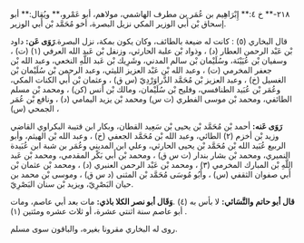 ٢١٨-** خ ٤:** إِبْرَاهِيم بن عُمَر بن مطرف الهاشمي، مولاهم، أبو عَمْرو،** ويُقال:** أبو إسحاق بْن أَبي الوزير المكي نزيل البصرة، أخو مُحَمَّد بْن أَبي الوزير.

قال البخاري (٥) : كانت له ضيعة بالطائف، وكان يكون بمكة، نزل البصرة.**رَوَى عَن:** داود بْن عَبْد الرحمن العطار (د) ، وذواد بْن علبة الحارثي، وزنفل بْن عَبد الله العرفي (١) (ت) ، وسفيان بْن عُيَيْنَة، وسُلَيْمان بْن سالم المدني، وشَرِيك بْن عَبد اللَّهِ النخعي، وعبد الله بْن جعفر المخرمي (ت) ، وعبد الله بْن عَبْد العزيز الليثي، وعبد الرحمن بْن سُلَيْمان بْن الغسيل (خ) ، وعبد العزيز بْن مُحَمَّد الدَّراوَرْدِيّ (س ق) ، وعثمان بْن أَبي الكنات المكي، وعُمَر بْن عُبَيد الطنافسي، وفليح بْن سُلَيْمان، ومالك بْن أنس (كن) ، ومحمد بْن مسلم الطائفي، ومحمد بْن موسى الفطري (ت س) ومحمد بْن يزيد اليمامي (د) ، ونافع بْن عُمَر الجمحي (س) ،

**رَوَى عَنه:** أحمد بْن مُحَمَّد بْن يحيى بْن سَعِيد القطان، وبكار ابن قتيبة البكراوي القاضي وزيد بْن أخزم (٢) الطائي، وعبد الله بْن مُحَمَّد الجعفي (خ) ، وعبد الله بْن الهيثم، وأبو الربيع عُبَيد الله بْن مُحَمَّد بْن يحيى الحارثي، وعلي ابن المديني وعُمَر بن شبة ابن عُبَيدة النميري، ومحمد بْن بشار بندار (ت س ق) ، ومحمد بْن أَبي بَكْر المقدمي، ومحمد بْن عَبد اللَّهِ بْن المبارك المخرمي (٣) ، ومحمد بْن عَبْد الرحمن العنبري (د) ، ومحمد بْن عثمان بْن أَبي صفوان الثقفي (س) ، وأَبُو مُوسَى مُحَمَّد بْن المثنى (د س ق) ، وموسى بْن محمد بن حيان البَصْرِيّ، ويزيد بْن سنان البَصْرِيّ.

**قال أبو حاتم والنَّسَائي:** لا بأس به (٤) .**وَقَال أبو نصر الكلا باذي:** مات بعد أبي عاصم، ومات أبو عاصم سنة اثنتي عشرة، أو ثلاث عشره ومئتين (١) .

روى له البخاري مقرونا بغيره، والباقون سوى مسلم.